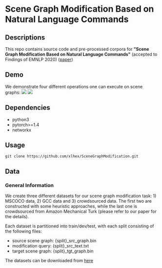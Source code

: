 # Scene Graph Modification Based on Natural Language Commands

## Descriptions
This repo contains source code and pre-processed corpora for __"Scene Graph Modification Based on Natural Language Commands"__ (accepted to Findings of EMNLP 2020) ([paper](https://arxiv.org/abs/2010.02591))

## Demo
We demonstrate four different operations one can execute on scene graphs:
![](https://github.com/xlhex/SceneGraphModification/blob/master/demo/graphtrans_demo1.gif)
![](https://github.com/xlhex/SceneGraphModification/blob/master/demo/graphtrans_demo2.gif)


## Dependencies
* python3
* pytorch>=1.4
* networkx

## Usage
```shell
git clone https://github.com/xlhex/SceneGraphModification.git
```

## Data
### General Information
We create three different datasets for our scene graph modification task: 1) MSCOCO data, 2) GCC data and 3) crowdsourced data. The first two are constructed with some heuristic approaches, while the last one is crowdsourced from Amazon Mechanical Turk (please refer to our paper for the details).

Each dataset is partitioned into train/dev/test, with each split consisting of the following files:
* source scene graph: {split}_src_graph.bin
* modification query: {split}_src_text.txt
* target scene graph: {split}_tgt_graph.bin

The datasets can be downloaded from [here](https://drive.google.com/file/d/1K2lo1Dt7GJskyUVR9x5LH-mZya28KcDY/view?usp=sharing)
